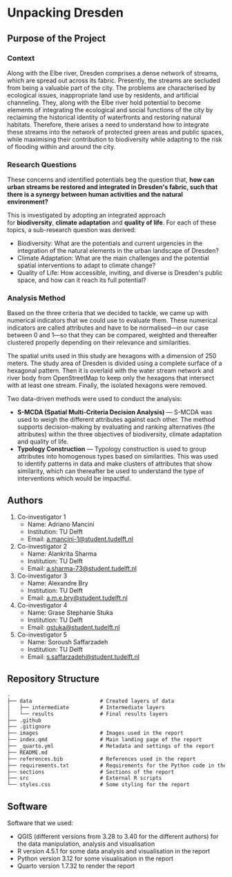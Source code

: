 # Unpacking Dresden

## Purpose of the Project

### Context

Along with the Elbe river, Dresden comprises a dense network of streams, which are spread out across its fabric. Presently, the streams are secluded from being a valuable part of the city. The problems are characterised by ecological issues, inappropriate land use by residents, and artificial channeling. They, along with the Elbe river hold potential to become elements of integrating the ecological and social functions of the city by reclaiming the historical identity of waterfronts and restoring natural habitats. Therefore, there arises a need to understand how to integrate these streams into the network of protected green areas and public spaces, while maximising their contribution to biodiversity while adapting to the risk of flooding within and around the city.

### Research Questions

These concerns and identified potentials beg the question that, **how can urban streams be restored and integrated in Dresden's fabric, such that there is a synergy between human activities and the natural environment?**

This is investigated by adopting an integrated approach for **biodiversity**, **climate adaptation** and **quality of life**. For each of these topics, a sub-research question was derived:

- Biodiversity: What are the potentials and current urgencies in the integration of the natural elements in the urban landscape of Dresden?
- Climate Adaptation: What are the main challenges and the potential spatial interventions to adapt to climate change?
- Quality of Life: How accessible, inviting, and diverse is Dresden's public space, and how can it reach its full potential?

### Analysis Method

Based on the three criteria that we decided to tackle, we came up with numerical indicators that we could use to evaluate them. These numerical indicators are called attributes and have to be normalised—in our case between 0 and 1—so that they can be compared, weighted and thereafter clustered properly depending on their relevance and similarities.

The spatial units used in this study are hexagons with a dimension of 250 meters. The study area of Dresden is divided using a complete surface of a hexagonal pattern. Then it is overlaid with the water stream network and river body from OpenStreetMap to keep only the hexagons that intersect with at least one stream. Finally, the isolated hexagons were removed.

Two data-driven methods were used to conduct the analysis:

- **S-MCDA (Spatial Multi-Criteria Decision Analysis)** — S-MCDA was used to weigh the different attributes against each other. The method supports decision-making by evaluating and ranking alternatives (the attributes) within the three objectives of biodiversity, climate adaptation and quality of life.
- **Typology Construction** — Typology construction is used to group attributes into homogenous types based on similarities. This was used to identify patterns in data and make clusters of attributes that show similarity, which can thereafter be used to understand the type of interventions which would be impactful.

## Authors

1. Co-investigator 1
   - Name: Adriano Mancini  
   - Institution: TU Delft  
   - Email: <a.mancini-1@student.tudelft.nl>
2. Co-investigator 2
   - Name: Alankrita Sharma  
   - Institution: TU Delft  
   - Email: <a.sharma-73@student.tudelft.nl>
3. Co-investigator 3
   - Name: Alexandre Bry  
   - Institution: TU Delft  
   - Email: <a.m.e.bry@student.tudelft.nl>
4. Co-investigator 4
   - Name: Grase Stephanie Stuka  
   - Institution: TU Delft  
   - Email: <gstuka@student.tudelft.nl>
5. Co-investigator 5
   - Name: Soroush Saffarzadeh  
   - Institution: TU Delft  
   - Email: <s.saffarzadeh@student.tudelft.nl>

## Repository Structure

```default
.
├── data                      # Created layers of data
│   ├── intermediate          # Intermediate layers 
│   └── results               # Final results layers
├── .github
├── .gitignore
├── images                    # Images used in the report
├── index.qmd                 # Main landing page of the report
├── _quarto.yml               # Metadata and settings of the report
├── README.md
├── references.bib            # References used in the report
├── requirements.txt          # Requirements for the Python code in the report
├── sections                  # Sections of the report
├── src                       # External R scripts
└── styles.css                # Some styling for the report
```

## Software

Software that we used:

- QGIS (different versions from 3.28 to 3.40 for the different authors) for the data manipulation, analysis and visualisation
- R version 4.5.1 for some data analysis and visualisation in the report
- Python version 3.12 for some visualisation in the report
- Quarto version 1.7.32 to render the report
